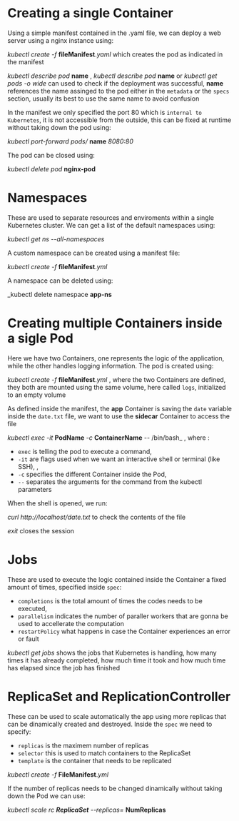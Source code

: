 # Creating a single Container

Using a simple manifest contained in the .yaml file, we can deploy a web server using a nginx instance using: 

_kubectl create -f_ __fileManifest__._yaml_ which creates the pod as indicated in the manifest

_kubectl describe pod_ __name__ , _kubectl describe pod_ __name__ or _kubectl get pods -o wide_ can used to check if the deployment was successful, __name__ references the name assinged to the pod either in the `metadata` or the `specs` section, usually its best to use the same name to avoid confusion

In the manifest we only specified the port 80 which is `internal to Kubernetes`, it is not accessible from the outside, this can be fixed at runtime without taking down the pod using:

_kubectl port-forward pods/_ __name__ _8080:80_

The pod can be closed using:

_kubectl delete pod_ __nginx-pod__

# Namespaces

These are used to separate resources and enviroments within a single Kubernetes cluster.
We can get a list of the default namespaces using:

_kubectl get ns --all-namespaces_

A custom namespace can be created using a manifest file:

_kubectl create -f_ __fileManifest__._yml_

A namespace can be deleted using:

_kubectl delete namespace __app-ns__


# Creating multiple Containers inside a sigle Pod

Here we have two Containers, one represents the logic of the application, while the other handles logging information. The pod is created using:

_kubectl create -f_ __fileManifest__._yml_ , where the two Containers are defined, they both are mounted using the same volume, here called `logs`, initialized to an empty volume

As defined inside the manifest, the __app__ Container is saving the `date` variable inside the `date.txt` file, we want to use the __sidecar__ Container to access the file

_kubectl exec -it_ __PodName__ _-c_ __ContainerName__ -- /bin/bash_ , where :
- `exec` is telling the pod to execute a command, 
- `-it` are flags used when we want an interactive shell or terminal (like SSH), ,
- `-c` specifies the different Container inside the Pod,
- `--` separates the arguments for the command from the kubectl parameters

When the shell is opened, we run:

_curl http://localhost/date.txt_ to check the contents of the file

_exit_ closes the session

# Jobs

These are used to execute the logic contained inside the Container a fixed amount of times, specified inside `spec`:
- `completions` is the total amount of times the codes needs to be executed,
- `parallelism` indicates the number of paraller workers that are gonna be used to accellerate the computation
- `restartPolicy` what happens in case the Container experiences an error or fault

_kubectl get jobs_ shows the jobs that Kubernetes is handling, how many times it has already completed, how much time it took and how much time has elapsed since the job has finished

# ReplicaSet and ReplicationController

These can be used to scale automatically the app using more replicas that can be dinamically created and destroyed. Inside the `spec` we need to specify:
- `replicas` is the maximem number of replicas
- `selector` this is used to match containers to the ReplicaSet
- `template` is the container that needs to be replicated

_kubectl create -f_ __FileManifest__._yml_

If the number of replicas needs to be changed dinamically without taking down the Pod we can use:

_kubectl scale rc __ReplicaSet__ --replicas=_ __NumReplicas__